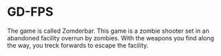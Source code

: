 # GD-FPS

The game is called Zomderbar.
This game is a zombie shooter set in an abandoned facility overrun by zombies. With the weapons you find along the way, you treck forwards to escape the facility.
